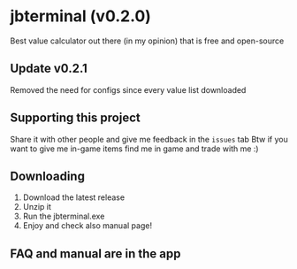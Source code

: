 # jbterminal (v0.2.0)

Best value calculator out there (in my opinion) that is free and open-source

## Update v0.2.1
Removed the need for configs since every value list downloaded

## Supporting this project

Share it with other people and give me feedback in the `issues` tab Btw if you
want to give me in-game items find me in game and trade with me :)

## Downloading

1. Download the latest release
2. Unzip it
3. Run the jbterminal.exe
4. Enjoy and check also manual page!

## FAQ and manual are in the app
